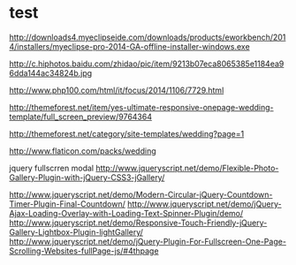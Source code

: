 test
====
http://downloads4.myeclipseide.com/downloads/products/eworkbench/2014/installers/myeclipse-pro-2014-GA-offline-installer-windows.exe



http://c.hiphotos.baidu.com/zhidao/pic/item/9213b07eca8065385e1184ea96dda144ac34824b.jpg



http://www.php100.com/html/it/focus/2014/1106/7729.html

http://themeforest.net/item/yes-ultimate-responsive-onepage-wedding-template/full_screen_preview/9764364

http://themeforest.net/category/site-templates/wedding?page=1

http://www.flaticon.com/packs/wedding

jquery fullscrren modal
http://www.jqueryscript.net/demo/Flexible-Photo-Gallery-Plugin-with-jQuery-CSS3-jGallery/

http://www.jqueryscript.net/demo/Modern-Circular-jQuery-Countdown-Timer-Plugin-Final-Countdown/
http://www.jqueryscript.net/demo/jQuery-Ajax-Loading-Overlay-with-Loading-Text-Spinner-Plugin/demo/
http://www.jqueryscript.net/demo/Responsive-Touch-Friendly-jQuery-Gallery-Lightbox-Plugin-lightGallery/
http://www.jqueryscript.net/demo/jQuery-Plugin-For-Fullscreen-One-Page-Scrolling-Websites-fullPage-js/#4thpage

